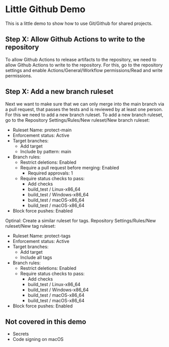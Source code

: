 # Little Github Demo

This is a little demo to show how to use Git/Github for shared projects.

## Step X: Allow Github Actions to write to the repository

To allow Github Actions to release artifacts to the repository, we need to allow Github Actions to write to the repository. For this, go to the repository settings and enable Actions/General/Workflow permissions/Read and write permissions.

## Step X: Add a new branch ruleset

Next we want to make sure that we can only merge into the main branch via a pull request, that passes the tests and is reviewed by at least one person. For this we need to add a new branch ruleset. To add a new branch ruleset, go to the 
Repository Settings/Rules/New ruleset/New branch ruleset:

- Ruleset Name: protect-main
- Enforcement status: Active
- Target branches:
    - Add target
    - Include by pattern: main
- Branch rules:
    - Restrict deletions: Enabled
    - Require a pull request before merging: Enabled
        - Required approvals: 1
    - Require status checks to pass:
        - Add checks
        - build_test / Linux-x86_64
        - build_test / Windows-x86_64
        - build_test / macOS-x86_64
        - build_test / macOS-x86_64
- Block force pushes: Enabled

Optinal: Create a similar ruleset for tags. Repository Settings/Rules/New ruleset/New tag ruleset:

- Ruleset Name: protect-tags
- Enforcement status: Active
- Target branches:
    - Add target
    - Include all tags
- Branch rules:
    - Restrict deletions: Enabled
    - Require status checks to pass:
        - Add checks
        - build_test / Linux-x86_64
        - build_test / Windows-x86_64
        - build_test / macOS-x86_64
        - build_test / macOS-x86_64
- Block force pushes: Enabled

## Not covered in this demo

- Secrets
- Code signing on macOS

